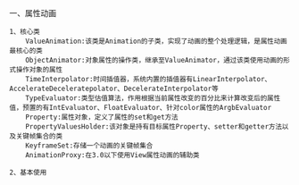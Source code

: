 一、属性动画

    1、核心类
        ValueAnimation:该类是Animation的子类，实现了动画的整个处理逻辑，是属性动画最核心的类
        ObjectAnimator:对象属性的操作类，继承至ValueAnimator，通过该类使用动画的形式操作对象的属性
        TimeInterpolator:时间插值器，系统内置的插值器有LinearInterpolator、AccelerateDeceleratepolator、DecelerateInterpolator等
        TypeEvaluator:类型估值算法，作用根据当前属性改变的百分比来计算改变后的属性值，预置的有IntEvaluator、FloatEvaluator、针对color属性的ArgbEvaluator
        Property:属性对象，定义了属性的set和get方法
        PropertyValuesHolder:该对象是持有目标属性Property、setter和getter方法以及关键帧集合的类
        KeyframeSet:存储一个动画的关键帧集合
        AnimationProxy:在3.0以下使用View属性动画的辅助类

    2、基本使用
        
